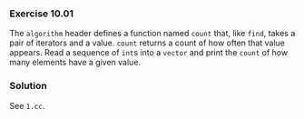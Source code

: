 ### Exercise 10.01

The `algorithm` header defines a function named `count` that, like `find`, takes
a pair of iterators and a value. `count` returns a count of how often that value
appears. Read a sequence of `int`s into a `vector` and print the `count` of how
many elements have a given value.

### Solution

See `1.cc`.
